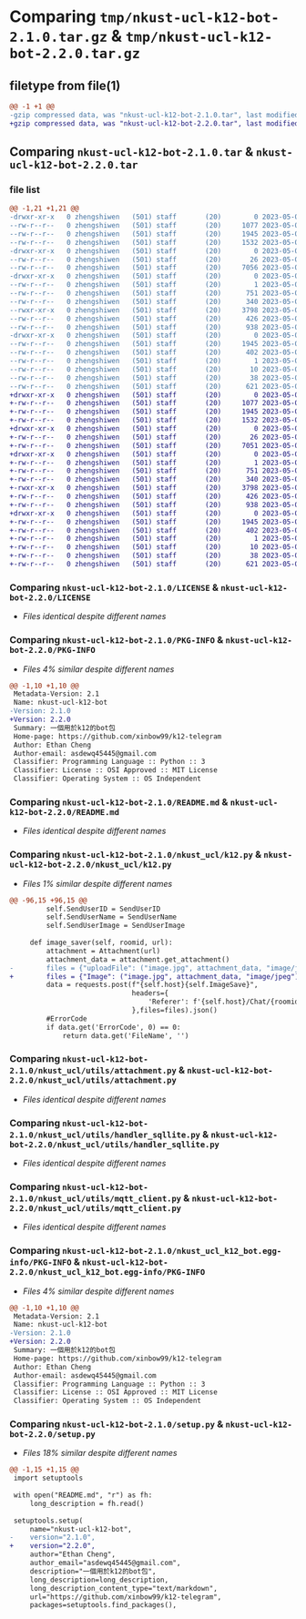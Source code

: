 # Comparing `tmp/nkust-ucl-k12-bot-2.1.0.tar.gz` & `tmp/nkust-ucl-k12-bot-2.2.0.tar.gz`

## filetype from file(1)

```diff
@@ -1 +1 @@
-gzip compressed data, was "nkust-ucl-k12-bot-2.1.0.tar", last modified: Sat May  6 16:26:26 2023, max compression
+gzip compressed data, was "nkust-ucl-k12-bot-2.2.0.tar", last modified: Sat May  6 16:40:45 2023, max compression
```

## Comparing `nkust-ucl-k12-bot-2.1.0.tar` & `nkust-ucl-k12-bot-2.2.0.tar`

### file list

```diff
@@ -1,21 +1,21 @@
-drwxr-xr-x   0 zhengshiwen   (501) staff       (20)        0 2023-05-06 16:26:26.025331 nkust-ucl-k12-bot-2.1.0/
--rw-r--r--   0 zhengshiwen   (501) staff       (20)     1077 2023-05-06 09:22:13.000000 nkust-ucl-k12-bot-2.1.0/LICENSE
--rw-r--r--   0 zhengshiwen   (501) staff       (20)     1945 2023-05-06 16:26:26.025078 nkust-ucl-k12-bot-2.1.0/PKG-INFO
--rw-r--r--   0 zhengshiwen   (501) staff       (20)     1532 2023-05-06 09:48:46.000000 nkust-ucl-k12-bot-2.1.0/README.md
-drwxr-xr-x   0 zhengshiwen   (501) staff       (20)        0 2023-05-06 16:26:26.022229 nkust-ucl-k12-bot-2.1.0/nkust_ucl/
--rw-r--r--   0 zhengshiwen   (501) staff       (20)       26 2023-05-06 09:17:34.000000 nkust-ucl-k12-bot-2.1.0/nkust_ucl/__init__.py
--rw-r--r--   0 zhengshiwen   (501) staff       (20)     7056 2023-05-06 16:23:20.000000 nkust-ucl-k12-bot-2.1.0/nkust_ucl/k12.py
-drwxr-xr-x   0 zhengshiwen   (501) staff       (20)        0 2023-05-06 16:26:26.023963 nkust-ucl-k12-bot-2.1.0/nkust_ucl/utils/
--rw-r--r--   0 zhengshiwen   (501) staff       (20)        1 2023-05-06 06:57:47.000000 nkust-ucl-k12-bot-2.1.0/nkust_ucl/utils/__init__.py
--rw-r--r--   0 zhengshiwen   (501) staff       (20)      751 2023-05-06 16:16:43.000000 nkust-ucl-k12-bot-2.1.0/nkust_ucl/utils/attachment.py
--rw-r--r--   0 zhengshiwen   (501) staff       (20)      340 2023-05-06 06:55:39.000000 nkust-ucl-k12-bot-2.1.0/nkust_ucl/utils/config.py
--rwxr-xr-x   0 zhengshiwen   (501) staff       (20)     3798 2023-05-06 08:05:20.000000 nkust-ucl-k12-bot-2.1.0/nkust_ucl/utils/handler_sqllite.py
--rw-r--r--   0 zhengshiwen   (501) staff       (20)      426 2023-05-06 07:51:50.000000 nkust-ucl-k12-bot-2.1.0/nkust_ucl/utils/log.py
--rw-r--r--   0 zhengshiwen   (501) staff       (20)      938 2023-05-06 07:31:05.000000 nkust-ucl-k12-bot-2.1.0/nkust_ucl/utils/mqtt_client.py
-drwxr-xr-x   0 zhengshiwen   (501) staff       (20)        0 2023-05-06 16:26:26.024808 nkust-ucl-k12-bot-2.1.0/nkust_ucl_k12_bot.egg-info/
--rw-r--r--   0 zhengshiwen   (501) staff       (20)     1945 2023-05-06 16:26:25.000000 nkust-ucl-k12-bot-2.1.0/nkust_ucl_k12_bot.egg-info/PKG-INFO
--rw-r--r--   0 zhengshiwen   (501) staff       (20)      402 2023-05-06 16:26:26.000000 nkust-ucl-k12-bot-2.1.0/nkust_ucl_k12_bot.egg-info/SOURCES.txt
--rw-r--r--   0 zhengshiwen   (501) staff       (20)        1 2023-05-06 16:26:25.000000 nkust-ucl-k12-bot-2.1.0/nkust_ucl_k12_bot.egg-info/dependency_links.txt
--rw-r--r--   0 zhengshiwen   (501) staff       (20)       10 2023-05-06 16:26:25.000000 nkust-ucl-k12-bot-2.1.0/nkust_ucl_k12_bot.egg-info/top_level.txt
--rw-r--r--   0 zhengshiwen   (501) staff       (20)       38 2023-05-06 16:26:26.025389 nkust-ucl-k12-bot-2.1.0/setup.cfg
--rw-r--r--   0 zhengshiwen   (501) staff       (20)      621 2023-05-06 16:26:23.000000 nkust-ucl-k12-bot-2.1.0/setup.py
+drwxr-xr-x   0 zhengshiwen   (501) staff       (20)        0 2023-05-06 16:40:45.350187 nkust-ucl-k12-bot-2.2.0/
+-rw-r--r--   0 zhengshiwen   (501) staff       (20)     1077 2023-05-06 09:22:13.000000 nkust-ucl-k12-bot-2.2.0/LICENSE
+-rw-r--r--   0 zhengshiwen   (501) staff       (20)     1945 2023-05-06 16:40:45.349961 nkust-ucl-k12-bot-2.2.0/PKG-INFO
+-rw-r--r--   0 zhengshiwen   (501) staff       (20)     1532 2023-05-06 09:48:46.000000 nkust-ucl-k12-bot-2.2.0/README.md
+drwxr-xr-x   0 zhengshiwen   (501) staff       (20)        0 2023-05-06 16:40:45.347458 nkust-ucl-k12-bot-2.2.0/nkust_ucl/
+-rw-r--r--   0 zhengshiwen   (501) staff       (20)       26 2023-05-06 09:17:34.000000 nkust-ucl-k12-bot-2.2.0/nkust_ucl/__init__.py
+-rw-r--r--   0 zhengshiwen   (501) staff       (20)     7051 2023-05-06 16:39:42.000000 nkust-ucl-k12-bot-2.2.0/nkust_ucl/k12.py
+drwxr-xr-x   0 zhengshiwen   (501) staff       (20)        0 2023-05-06 16:40:45.349016 nkust-ucl-k12-bot-2.2.0/nkust_ucl/utils/
+-rw-r--r--   0 zhengshiwen   (501) staff       (20)        1 2023-05-06 06:57:47.000000 nkust-ucl-k12-bot-2.2.0/nkust_ucl/utils/__init__.py
+-rw-r--r--   0 zhengshiwen   (501) staff       (20)      751 2023-05-06 16:16:43.000000 nkust-ucl-k12-bot-2.2.0/nkust_ucl/utils/attachment.py
+-rw-r--r--   0 zhengshiwen   (501) staff       (20)      340 2023-05-06 06:55:39.000000 nkust-ucl-k12-bot-2.2.0/nkust_ucl/utils/config.py
+-rwxr-xr-x   0 zhengshiwen   (501) staff       (20)     3798 2023-05-06 08:05:20.000000 nkust-ucl-k12-bot-2.2.0/nkust_ucl/utils/handler_sqllite.py
+-rw-r--r--   0 zhengshiwen   (501) staff       (20)      426 2023-05-06 07:51:50.000000 nkust-ucl-k12-bot-2.2.0/nkust_ucl/utils/log.py
+-rw-r--r--   0 zhengshiwen   (501) staff       (20)      938 2023-05-06 07:31:05.000000 nkust-ucl-k12-bot-2.2.0/nkust_ucl/utils/mqtt_client.py
+drwxr-xr-x   0 zhengshiwen   (501) staff       (20)        0 2023-05-06 16:40:45.349728 nkust-ucl-k12-bot-2.2.0/nkust_ucl_k12_bot.egg-info/
+-rw-r--r--   0 zhengshiwen   (501) staff       (20)     1945 2023-05-06 16:40:45.000000 nkust-ucl-k12-bot-2.2.0/nkust_ucl_k12_bot.egg-info/PKG-INFO
+-rw-r--r--   0 zhengshiwen   (501) staff       (20)      402 2023-05-06 16:40:45.000000 nkust-ucl-k12-bot-2.2.0/nkust_ucl_k12_bot.egg-info/SOURCES.txt
+-rw-r--r--   0 zhengshiwen   (501) staff       (20)        1 2023-05-06 16:40:45.000000 nkust-ucl-k12-bot-2.2.0/nkust_ucl_k12_bot.egg-info/dependency_links.txt
+-rw-r--r--   0 zhengshiwen   (501) staff       (20)       10 2023-05-06 16:40:45.000000 nkust-ucl-k12-bot-2.2.0/nkust_ucl_k12_bot.egg-info/top_level.txt
+-rw-r--r--   0 zhengshiwen   (501) staff       (20)       38 2023-05-06 16:40:45.350244 nkust-ucl-k12-bot-2.2.0/setup.cfg
+-rw-r--r--   0 zhengshiwen   (501) staff       (20)      621 2023-05-06 16:40:44.000000 nkust-ucl-k12-bot-2.2.0/setup.py
```

### Comparing `nkust-ucl-k12-bot-2.1.0/LICENSE` & `nkust-ucl-k12-bot-2.2.0/LICENSE`

 * *Files identical despite different names*

### Comparing `nkust-ucl-k12-bot-2.1.0/PKG-INFO` & `nkust-ucl-k12-bot-2.2.0/PKG-INFO`

 * *Files 4% similar despite different names*

```diff
@@ -1,10 +1,10 @@
 Metadata-Version: 2.1
 Name: nkust-ucl-k12-bot
-Version: 2.1.0
+Version: 2.2.0
 Summary: 一個用於k12的bot包
 Home-page: https://github.com/xinbow99/k12-telegram
 Author: Ethan Cheng
 Author-email: asdewq45445@gmail.com
 Classifier: Programming Language :: Python :: 3
 Classifier: License :: OSI Approved :: MIT License
 Classifier: Operating System :: OS Independent
```

### Comparing `nkust-ucl-k12-bot-2.1.0/README.md` & `nkust-ucl-k12-bot-2.2.0/README.md`

 * *Files identical despite different names*

### Comparing `nkust-ucl-k12-bot-2.1.0/nkust_ucl/k12.py` & `nkust-ucl-k12-bot-2.2.0/nkust_ucl/k12.py`

 * *Files 1% similar despite different names*

```diff
@@ -96,15 +96,15 @@
         self.SendUserID = SendUserID
         self.SendUserName = SendUserName
         self.SendUserImage = SendUserImage
 
     def image_saver(self, roomid, url):
         attachment = Attachment(url)
         attachment_data = attachment.get_attachment()
-        files = {"uploadFile": ("image.jpg", attachment_data, "image/jpeg")}
+        files = {"Image": ("image.jpg", attachment_data, "image/jpeg")}
         data = requests.post(f"{self.host}{self.ImageSave}",
                              headers={
                                  'Referer': f'{self.host}/Chat/{roomid}'
                              },files=files).json()
         #ErrorCode
         if data.get('ErrorCode', 0) == 0:
             return data.get('FileName', '')
```

### Comparing `nkust-ucl-k12-bot-2.1.0/nkust_ucl/utils/attachment.py` & `nkust-ucl-k12-bot-2.2.0/nkust_ucl/utils/attachment.py`

 * *Files identical despite different names*

### Comparing `nkust-ucl-k12-bot-2.1.0/nkust_ucl/utils/handler_sqllite.py` & `nkust-ucl-k12-bot-2.2.0/nkust_ucl/utils/handler_sqllite.py`

 * *Files identical despite different names*

### Comparing `nkust-ucl-k12-bot-2.1.0/nkust_ucl/utils/mqtt_client.py` & `nkust-ucl-k12-bot-2.2.0/nkust_ucl/utils/mqtt_client.py`

 * *Files identical despite different names*

### Comparing `nkust-ucl-k12-bot-2.1.0/nkust_ucl_k12_bot.egg-info/PKG-INFO` & `nkust-ucl-k12-bot-2.2.0/nkust_ucl_k12_bot.egg-info/PKG-INFO`

 * *Files 4% similar despite different names*

```diff
@@ -1,10 +1,10 @@
 Metadata-Version: 2.1
 Name: nkust-ucl-k12-bot
-Version: 2.1.0
+Version: 2.2.0
 Summary: 一個用於k12的bot包
 Home-page: https://github.com/xinbow99/k12-telegram
 Author: Ethan Cheng
 Author-email: asdewq45445@gmail.com
 Classifier: Programming Language :: Python :: 3
 Classifier: License :: OSI Approved :: MIT License
 Classifier: Operating System :: OS Independent
```

### Comparing `nkust-ucl-k12-bot-2.1.0/setup.py` & `nkust-ucl-k12-bot-2.2.0/setup.py`

 * *Files 18% similar despite different names*

```diff
@@ -1,15 +1,15 @@
 import setuptools
 
 with open("README.md", "r") as fh:
     long_description = fh.read()
 
 setuptools.setup(
     name="nkust-ucl-k12-bot",
-    version="2.1.0",
+    version="2.2.0",
     author="Ethan Cheng",
     author_email="asdewq45445@gmail.com",
     description="一個用於k12的bot包",
     long_description=long_description,
     long_description_content_type="text/markdown",
     url="https://github.com/xinbow99/k12-telegram",
     packages=setuptools.find_packages(),
```

